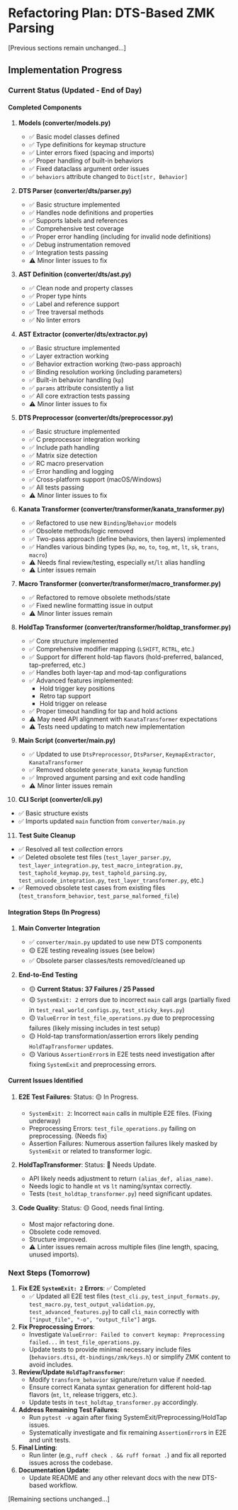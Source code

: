 # Refactoring Plan: DTS-Based ZMK Parsing

[Previous sections remain unchanged...]

## Implementation Progress

### Current Status (Updated - End of Day)

#### Completed Components
1. **Models (converter/models.py)**
   - ✅ Basic model classes defined
   - ✅ Type definitions for keymap structure
   - ✅ Linter errors fixed (spacing and imports)
   - ✅ Proper handling of built-in behaviors
   - ✅ Fixed dataclass argument order issues
   - ✅ `behaviors` attribute changed to `Dict[str, Behavior]`

2. **DTS Parser (converter/dts/parser.py)**
   - ✅ Basic structure implemented
   - ✅ Handles node definitions and properties
   - ✅ Supports labels and references
   - ✅ Comprehensive test coverage
   - ✅ Proper error handling (including for invalid node definitions)
   - ✅ Debug instrumentation removed
   - ✅ Integration tests passing
   - ⚠️ Minor linter issues to fix

3. **AST Definition (converter/dts/ast.py)**
   - ✅ Clean node and property classes
   - ✅ Proper type hints
   - ✅ Label and reference support
   - ✅ Tree traversal methods
   - ✅ No linter errors

4. **AST Extractor (converter/dts/extractor.py)**
   - ✅ Basic structure implemented
   - ✅ Layer extraction working
   - ✅ Behavior extraction working (two-pass approach)
   - ✅ Binding resolution working (including parameters)
   - ✅ Built-in behavior handling (`kp`)
   - ✅ `params` attribute consistently a list
   - ✅ All core extraction tests passing
   - ⚠️ Minor linter issues to fix

5. **DTS Preprocessor (converter/dts/preprocessor.py)**
   - ✅ Basic structure implemented
   - ✅ C preprocessor integration working
   - ✅ Include path handling
   - ✅ Matrix size detection
   - ✅ RC macro preservation
   - ✅ Error handling and logging
   - ✅ Cross-platform support (macOS/Windows)
   - ✅ All tests passing
   - ⚠️ Minor linter issues to fix

6. **Kanata Transformer (converter/transformer/kanata_transformer.py)**
   - ✅ Refactored to use new `Binding`/`Behavior` models
   - ✅ Obsolete methods/logic removed
   - ✅ Two-pass approach (define behaviors, then layers) implemented
   - ✅ Handles various binding types (`kp`, `mo`, `to`, `tog`, `mt`, `lt`, `sk`, `trans`, `macro`)
   - ⚠️ Needs final review/testing, especially `mt`/`lt` alias handling
   - ⚠️ Linter issues remain

7. **Macro Transformer (converter/transformer/macro_transformer.py)**
   - ✅ Refactored to remove obsolete methods/state
   - ✅ Fixed newline formatting issue in output
   - ⚠️ Minor linter issues remain

8. **HoldTap Transformer (converter/transformer/holdtap_transformer.py)**
   - ✅ Core structure implemented
   - ✅ Comprehensive modifier mapping (`LSHIFT`, `RCTRL`, etc.)
   - ✅ Support for different hold-tap flavors (hold-preferred, balanced, tap-preferred, etc.)
   - ✅ Handles both layer-tap and mod-tap configurations
   - ✅ Advanced features implemented:
     - Hold trigger key positions
     - Retro tap support
     - Hold trigger on release
   - ✅ Proper timeout handling for tap and hold actions
   - ⚠️ May need API alignment with `KanataTransformer` expectations
   - ⚠️ Tests need updating to match new implementation

9. **Main Script (converter/main.py)**
   - ✅ Updated to use `DtsPreprocessor`, `DtsParser`, `KeymapExtractor`, `KanataTransformer`
   - ✅ Removed obsolete `generate_kanata_keymap` function
   - ✅ Improved argument parsing and exit code handling
   - ⚠️ Minor linter issues remain

10. **CLI Script (converter/cli.py)**
   - ✅ Basic structure exists
   - ✅ Imports updated `main` function from `converter/main.py`

11. **Test Suite Cleanup**
   - ✅ Resolved all test *collection* errors
   - ✅ Deleted obsolete test files (`test_layer_parser.py`, `test_layer_integration.py`, `test_macro_integration.py`, `test_taphold_keymap.py`, `test_taphold_parsing.py`, `test_unicode_integration.py`, `test_layer_transformer.py`, etc.)
   - ✅ Removed obsolete test cases from existing files (`test_transform_behavior`, `test_parse_malformed_file`)

#### Integration Steps (In Progress)
1. **Main Converter Integration**
   - ✅ `converter/main.py` updated to use new DTS components
   - 🟡 E2E testing revealing issues (see below)
   - ✅ Obsolete parser classes/tests removed/cleaned up

2. **End-to-End Testing**
   - 🟡 **Current Status: 37 Failures / 25 Passed**
   - 🟡 `SystemExit: 2` errors due to incorrect `main` call args (partially fixed in `test_real_world_configs.py`, `test_sticky_keys.py`)
   - 🟡 `ValueError` in `test_file_operations.py` due to preprocessing failures (likely missing includes in test setup)
   - 🟡 Hold-tap transformation/assertion errors likely pending `HoldTapTransformer` updates.
   - 🟡 Various `AssertionError`s in E2E tests need investigation after fixing `SystemExit` and preprocessing errors.

#### Current Issues Identified
1. **E2E Test Failures**: Status: 🟡 In Progress.
   - `SystemExit: 2`: Incorrect `main` calls in multiple E2E files. (Fixing underway)
   - Preprocessing Errors: `test_file_operations.py` failing on preprocessing. (Needs fix)
   - Assertion Failures: Numerous assertion failures likely masked by `SystemExit` or related to transformer logic.

2. **HoldTapTransformer**: Status: 🔴 Needs Update.
   - API likely needs adjustment to return `(alias_def, alias_name)`.
   - Needs logic to handle `mt` vs `lt` naming/syntax correctly.
   - Tests (`test_holdtap_transformer.py`) need significant updates.

3. **Code Quality**: Status: 🟡 Good, needs final linting.
   - Most major refactoring done.
   - Obsolete code removed.
   - Structure improved.
   - ⚠️ Linter issues remain across multiple files (line length, spacing, unused imports).

### Next Steps (Tomorrow)

1. **Fix E2E `SystemExit: 2` Errors**: ✅ Completed
   - ✅ Updated all E2E test files (`test_cli.py`, `test_input_formats.py`, `test_macro.py`, `test_output_validation.py`, `test_advanced_features.py`) to call `cli_main` correctly with `["input_file", "-o", "output_file"]` args.
2. **Fix Preprocessing Errors**:
   - Investigate `ValueError: Failed to convert keymap: Preprocessing failed...` in `test_file_operations.py`.
   - Update tests to provide minimal necessary include files (`behaviors.dtsi`, `dt-bindings/zmk/keys.h`) or simplify ZMK content to avoid includes.
3. **Review/Update `HoldTapTransformer`**:
   - Modify `transform_behavior` signature/return value if needed.
   - Ensure correct Kanata syntax generation for different hold-tap flavors (`mt`, `lt`, release triggers, etc.).
   - Update tests in `test_holdtap_transformer.py` accordingly.
4. **Address Remaining Test Failures**:
   - Run `pytest -v` again after fixing SystemExit/Preprocessing/HoldTap issues.
   - Systematically investigate and fix remaining `AssertionError`s in E2E and unit tests.
5. **Final Linting**:
   - Run linter (e.g., `ruff check . && ruff format .`) and fix all reported issues across the codebase.
6. **Documentation Update**:
   - Update README and any other relevant docs with the new DTS-based workflow.

[Remaining sections unchanged...] 